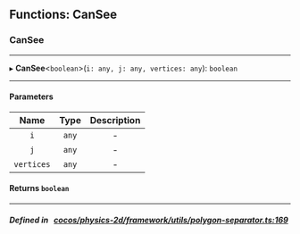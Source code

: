 ## Functions: CanSee

### CanSee


___
▸ **CanSee**<`boolean`\>(`i: any, j: any, vertices: any`): `boolean`
___


#### Parameters

| Name | Type | Description |
| :------: | :------: | :------: |
| `i` | `any` | - |
| `j` | `any` | - |
| `vertices` | `any` | - |

#### Returns `boolean` 
___


##### Defined in &nbsp;   [cocos/physics-2d/framework/utils/polygon-separator.ts:169](https://github.com/cocos-creator/engine/blob/c7bf6b8a9/cocos/physics-2d/framework/utils/polygon-separator.ts#L169)&nbsp;
